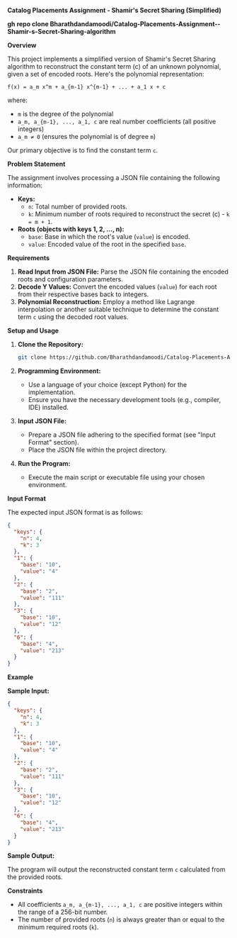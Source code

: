 **Catalog Placements Assignment - Shamir's Secret Sharing (Simplified)**

**gh repo clone Bharathdandamoodi/Catalog-Placements-Assignment--Shamir-s-Secret-Sharing-algorithm**

**Overview**

This project implements a simplified version of Shamir's Secret Sharing algorithm to reconstruct the constant term (c) of an unknown polynomial, given a set of encoded roots. Here's the polynomial representation:

```
f(x) = a_m x^m + a_{m-1} x^{m-1} + ... + a_1 x + c
```

where:

- `m` is the degree of the polynomial
- `a_m, a_{m-1}, ..., a_1, c` are real number coefficients (all positive integers)
- `a_m ≠ 0` (ensures the polynomial is of degree `m`)

Our primary objective is to find the constant term `c`.

**Problem Statement**

The assignment involves processing a JSON file containing the following information:

- **Keys:**
    - `n`: Total number of provided roots.
    - `k`: Minimum number of roots required to reconstruct the secret (c) - `k = m + 1`.
- **Roots (objects with keys 1, 2, ..., n):**
    - `base`: Base in which the root's value (`value`) is encoded.
    - `value`: Encoded value of the root in the specified `base`.

**Requirements**

1. **Read Input from JSON File:** Parse the JSON file containing the encoded roots and configuration parameters.
2. **Decode Y Values:** Convert the encoded values (`value`) for each root from their respective bases back to integers.
3. **Polynomial Reconstruction:** Employ a method like Lagrange interpolation or another suitable technique to determine the constant term `c` using the decoded root values.

**Setup and Usage**

1. **Clone the Repository:**
   ```bash
   git clone https://github.com/Bharathdandamoodi/Catalog-Placements-Assignment--Shamir-s-Secret-Sharing-algorithm
   ```

2. **Programming Environment:**
   - Use a language of your choice (except Python) for the implementation.
   - Ensure you have the necessary development tools (e.g., compiler, IDE) installed.

3. **Input JSON File:**
   - Prepare a JSON file adhering to the specified format (see "Input Format" section).
   - Place the JSON file within the project directory.

4. **Run the Program:**
   - Execute the main script or executable file using your chosen environment.

**Input Format**

The expected input JSON format is as follows:

```json
{
  "keys": {
    "n": 4,
    "k": 3
  },
  "1": {
    "base": "10",
    "value": "4"
  },
  "2": {
    "base": "2",
    "value": "111"
  },
  "3": {
    "base": "10",
    "value": "12"
  },
  "6": {
    "base": "4",
    "value": "213"
  }
}
```

**Example**

**Sample Input:**

```json
{
  "keys": {
    "n": 4,
    "k": 3
  },
  "1": {
    "base": "10",
    "value": "4"
  },
  "2": {
    "base": "2",
    "value": "111"
  },
  "3": {
    "base": "10",
    "value": "12"
  },
  "6": {
    "base": "4",
    "value": "213"
  }
}
```

**Sample Output:**

The program will output the reconstructed constant term `c` calculated from the provided roots.

**Constraints**

- All coefficients `a_m, a_{m-1}, ..., a_1, c` are positive integers within the range of a 256-bit number.
- The number of provided roots (`n`) is always greater than or equal to the minimum required roots (`k`).
